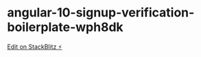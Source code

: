 # angular-10-signup-verification-boilerplate-wph8dk

[Edit on StackBlitz ⚡️](https://stackblitz.com/edit/angular-10-signup-verification-boilerplate-wph8dk)
